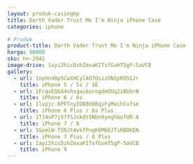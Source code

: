 ```yaml
---
layout: produk-casinghp
title: Darth Vader Trust Me I'm Ninja iPhone Case
categories: iphone

# Produk
product-title: Darth Vader Trust Me I'm Ninja iPhone Case
harga: 90000
sku: hn-2941
image-drive: 1ayi2hicDzhZmxaKITsfGvmT5gP-5aVCB
gallery:
  - url: 1nphn4Bp5CwXHCylAO7OsizON2pROSGJr
    title: iPhone 5 / 5s / SE
  - url: 1FrqvEQG44shsqasborogdmOUq2iBbbrN
    title: iPhone 6 / 6s
  - url: 1lvpjc-6PFTnyIOB868BqiFyMaihCu7se
    title: iPhone 6 Plus / 6s Plus
  - url: 1TJ4xP7jS7fSJxkdtSNbn9yegh6ofUR-A
    title: iPhone 7 / 8
  - url: 1GomlW-T5RJt4vkfPngK6M66JTsRBOKEN
    title: iPhone 7 Plus / 8 Plus
  - url: 1ayi2hicDzhZmxaKITsfGvmT5gP-5aVCB
    title: iPhone X
---
```

